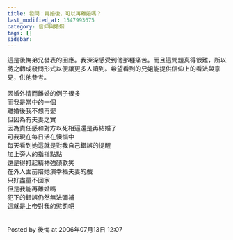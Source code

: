 ```yaml
---
title: 發問：再婚後，可以再離婚嗎？
last_modified_at: 1547993675
category: 信仰與婚姻
tags: []
sidebar: 
---
```


<p>這是後悔弟兄發表的回應。我深深感受到他那種痛苦。而且這問題真得很難，所以將之轉成發問形式以便讓更多人讀到。希望看到的兄姐能提供信仰上的看法與意見，供他參考。<br/><br/><!--more-->因婚外情而離婚的例子很多<br/>而我是當中的一個<br/>離婚後我不想再娶<br/>但因為有夫妻之實<br/>因為責任感和對方以死相逼還是再結婚了<br/>可我現在每日活在懊惱中<br/>每天看到她這就是對我自己錯誤的提醒<br/>加上旁人的指指點點<br/>還是得打起精神強顏歡笑<br/>在外人面前陪她演幸福夫妻的戲<br/>只好盡量不回家<br/>但是我能再離婚嗎<br/>犯下的錯誤仍然無法彌補<br/>這就是上帝對我的懲罰吧<br/><br/><br/>Posted by 後悔 at 2006年07月13日 12:07 <br/>
</p>